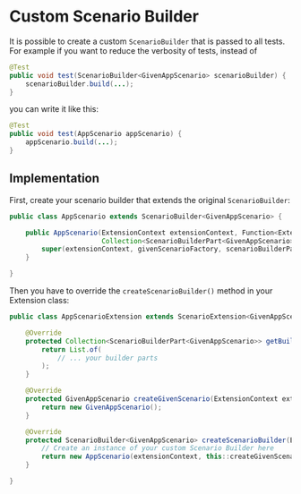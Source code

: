 # Custom Scenario Builder

It is possible to create a custom `ScenarioBuilder` that is passed to all tests. For example if you want to reduce the
verbosity of tests, instead of

```java
@Test
public void test(ScenarioBuilder<GivenAppScenario> scenarioBuilder) {
    scenarioBuilder.build(...);
}
```

you can write it like this:

```java
@Test
public void test(AppScenario appScenario) {
    appScenario.build(...);
}
```

## Implementation

First, create your scenario builder that extends the original `ScenarioBuilder`:

```java
public class AppScenario extends ScenarioBuilder<GivenAppScenario> {

    public AppScenario(ExtensionContext extensionContext, Function<ExtensionContext, GivenAppScenario> givenScenarioFactory,
                       Collection<ScenarioBuilderPart<GivenAppScenario>> scenarioBuilderParts) {
        super(extensionContext, givenScenarioFactory, scenarioBuilderParts);
    }

}
```

Then you have to override the `createScenarioBuilder()` method in your Extension class:

```java
public class AppScenarioExtension extends ScenarioExtension<GivenAppScenario> {

    @Override
    protected Collection<ScenarioBuilderPart<GivenAppScenario>> getBuilderParts(ExtensionContext extensionContext) {
        return List.of(
            // ... your builder parts
        );
    }

    @Override
    protected GivenAppScenario createGivenScenario(ExtensionContext extensionContext) {
        return new GivenAppScenario();
    }

    @Override
    protected ScenarioBuilder<GivenAppScenario> createScenarioBuilder(ExtensionContext extensionContext) {
        // Create an instance of your custom Scenario Builder here
        return new AppScenario(extensionContext, this::createGivenScenario, getBuilderParts(extensionContext));
    }

}
```
